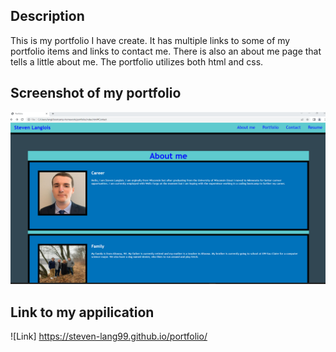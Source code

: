 ## Description

This is my portfolio I have create. It has multiple links to some of my portfolio items and links to contact me. There is also an about me page that tells a little about me. The portfolio utilizes both html and css.



## Screenshot of my portfolio

![Screenshot](./img/Screenshot.png)


## Link to my appilication

![Link] https://steven-lang99.github.io/portfolio/
